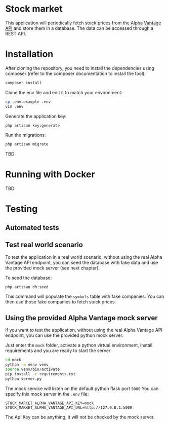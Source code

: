 # Stock market

This application will periodically fetch stock prices from the [Alpha Vantage API](https://www.alphavantage.co/) and store them in a database. 
The data can be accessed through a REST API.

# Installation

After cloning the repository, you need to install the dependencies using composer
(refer to the composer documentation to install the tool):

```bash
composer install
```

Clone the env file and edit it to match your environment:

```bash
cp .env.example .env
vim .env
```

Generate the application key:

```bash
php artisan key:generate
```

Run the migrations:

```bash
php artisan migrate
```

TBD

# Running with Docker

TBD

# Testing

## Automated tests

## Test real world scenario

To test the application in a real world scenario, without using the real Alpha Vantage API endpoint,
you can seed the database with fake data and use the provided mock server (see next chapter).

To seed the database:

```bash
php artisan db:seed
```

This command will populate the `symbols` table with fake companies.
You can then use those fake companies to fetch stock prices.

## Using the provided Alpha Vantage mock server

If you want to test the application, without using the real Alpha Vantage API endpoint,
you can use the provided python mock server.

Just enter the `mock` folder, activate a python virtual environment, install requirements and
you are ready to start the server:

```bash
cd mock
python -m venv venv
source venv/bin/activate
pip install -r requirements.txt
python server.py
```

The mock service will listen on the default python flask port `5000`
You can specify this mock server in the `.env` file:

```dotenv
STOCK_MARKET_ALPHA_VANTAGE_API_KEY=mock
STOCK_MARKET_ALPHA_VANTAGE_API_URL=http://127.0.0.1:5000
```

The Api Key can be anything, it will not be checked by the mock server.
